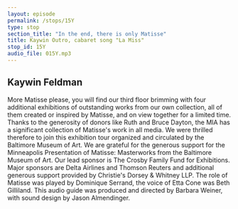 ```yaml
---
layout: episode
permalink: /stops/15Y
type: stop
section_title: "In the end, there is only Matisse"
title: Kaywin Outro, cabaret song "La Miss"
stop_id: 15Y
audio_file: 015Y.mp3
---
```


## Kaywin Feldman

More Matisse please, you will find our third floor brimming with four additional exhibitions of outstanding works from our own collection, all of them created or inspired by Matisse, and on view together for a limited time.  Thanks to the generosity of donors like Ruth and Bruce Dayton, the MIA has a significant collection of Matisse's work in all media.  We were thrilled therefore to join this exhibition tour organized and circulated by the Baltimore Museum of Art.  We are grateful for the generous support for the Minneapolis Presentation of Matisse: Masterworks from the Baltimore Museum of Art.  Our lead sponsor is The Crosby Family Fund for Exhibitions.  Major sponsors are Delta Airlines and Thomson Reuters and additional generous support provided by Christie's Dorsey & Whitney LLP.  The role of Matisse was played by Dominique Serrand, the voice of Etta Cone was Beth Gilliland.  This audio guide was produced and directed by Barbara Weiner, with sound design by Jason Almendinger.
